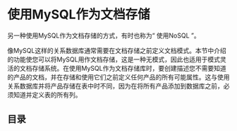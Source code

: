 #   使用MySQL作为文档存储

另一种使用MySQL作为文档存储的方式，有时也称为“ 使用NoSQL ”。

像MySQL这样的关系数据库通常需要在文档存储之前定义文档模式。本节中介绍的功能使您可以将MySQL用作文档存储，这是一种无模式，因此也适用于模式灵活的文档存储系统。在使用MySQL作为文档存储库时，要创建描述您不需要知道的产品的文档，并在存储和使用它们之前定义任何产品的所有可能属性。这与使用关系数据库并将产品存储在表中时不同，因为在将所有产品添加到数据库之前，必须知道并定义表的所有列。

##  目录



